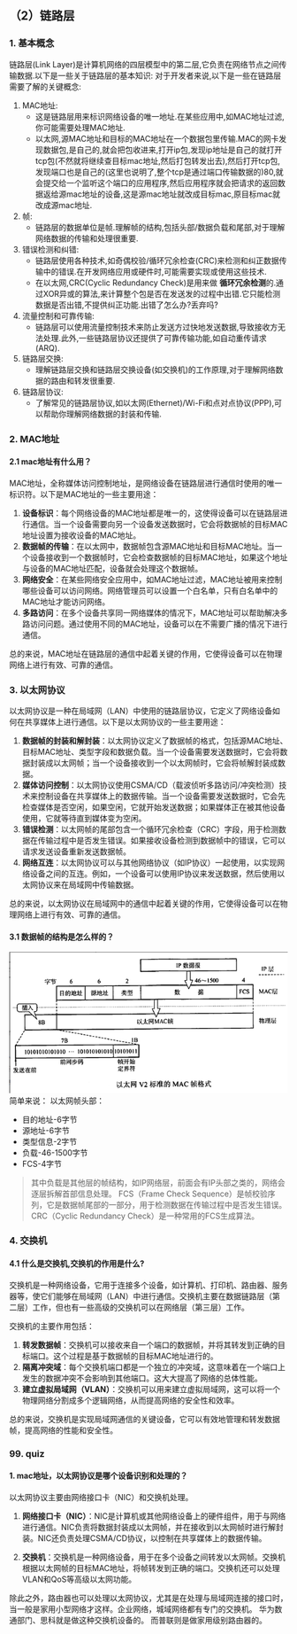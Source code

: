 ## （2）链路层

### 1. 基本概念

链路层(Link Layer)是计算机网络的四层模型中的第二层,它负责在网络节点之间传输数据.以下是一些关于链路层的基本知识:
对于开发者来说,以下是一些在链路层需要了解的关键概念:

1. MAC地址:
    - 这是链路层用来标识网络设备的唯一地址.在某些应用中,如MAC地址过滤,你可能需要处理MAC地址.
    - 以太网,源MAC地址和目标的MAC地址在一个数据包里传输.MAC的网卡发现数据包,是自己的,就会把包收进来,打开ip包,发现ip地址是自己的就打开tcp包(不然就将继续查目标mac地址,然后打包转发出去),然后打开tcp包,发现端口也是自己的(这里也说明了,整个tcp是通过端口传输数据的)80,就会提交给一个监听这个端口的应用程序,然后应用程序就会把请求的返回数据返给源mac地址的设备,这是源mac地址就改成目标mac,原目标mac就改成源mac地址.
2. 帧:
    - 链路层的数据单位是帧.理解帧的结构,包括头部/数据负载和尾部,对于理解网络数据的传输和处理很重要.
3. 错误检测和纠错:
    - 链路层使用各种技术,如奇偶校验/循环冗余检查(CRC)来检测和纠正数据传输中的错误.在开发网络应用或硬件时,可能需要实现或使用这些技术.
    - 在以太网,CRC(Cyclic Redundancy Check)是用来做 **循环冗余检测**的.通过XOR异或的算法,来计算整个包是否在发送发的过程中出错.它只能检测数据是否出错,不提供纠正功能.出错了怎么办?丢弃吗?<br>
4. 流量控制和可靠传输:
    - 链路层可以使用流量控制技术来防止发送方过快地发送数据,导致接收方无法处理.此外,一些链路层协议还提供了可靠传输功能,如自动重传请求(ARQ).
5. 链路层交换:
    - 理解链路层交换和链路层交换设备(如交换机)的工作原理,对于理解网络数据的路由和转发很重要.
6. 链路层协议:
    - 了解常见的链路层协议,如以太网(Ethernet)/Wi-Fi和点对点协议(PPP),可以帮助你理解网络数据的封装和传输.


### 2. MAC地址

#### 2.1 mac地址有什么用？
MAC地址，全称媒体访问控制地址，是网络设备在链路层进行通信时使用的唯一标识符。以下是MAC地址的一些主要用途：

   1. **设备标识**：每个网络设备的MAC地址都是唯一的，这使得设备可以在链路层进行通信。当一个设备需要向另一个设备发送数据时，它会将数据帧的目标MAC地址设置为接收设备的MAC地址。
   2. **数据帧的传输**：在以太网中，数据帧包含源MAC地址和目标MAC地址。当一个设备接收到一个数据帧时，它会检查数据帧的目标MAC地址，如果这个地址与设备的MAC地址匹配，设备就会处理这个数据帧。
   3. **网络安全**：在某些网络安全应用中，如MAC地址过滤，MAC地址被用来控制哪些设备可以访问网络。网络管理员可以设置一个白名单，只有白名单中的MAC地址才能访问网络。
   4. **多路访问**：在多个设备共享同一网络媒体的情况下，MAC地址可以帮助解决多路访问问题。通过使用不同的MAC地址，设备可以在不需要广播的情况下进行通信。

总的来说，MAC地址在链路层的通信中起着关键的作用，它使得设备可以在物理网络上进行有效、可靠的通信。

### 3. 以太网协议

以太网协议是一种在局域网（LAN）中使用的链路层协议，它定义了网络设备如何在共享媒体上进行通信。以下是以太网协议的一些主要用途：

   1. **数据帧的封装和解封装**：以太网协议定义了数据帧的格式，包括源MAC地址、目标MAC地址、类型字段和数据负载。当一个设备需要发送数据时，它会将数据封装成以太网帧；当一个设备接收到一个以太网帧时，它会将帧解封装成数据。
   2. **媒体访问控制**：以太网协议使用CSMA/CD（载波侦听多路访问/冲突检测）技术来控制设备在共享媒体上的数据传输。当一个设备需要发送数据时，它会先检查媒体是否空闲，如果空闲，它就开始发送数据；如果媒体正在被其他设备使用，它就等待直到媒体变为空闲。
   3. **错误检测**：以太网帧的尾部包含一个循环冗余检查（CRC）字段，用于检测数据在传输过程中是否发生错误。如果接收设备检测到数据帧中的错误，它可以请求发送设备重新发送数据帧。
   4. **网络互连**：以太网协议可以与其他网络协议（如IP协议）一起使用，以实现网络设备之间的互连。例如，一个设备可以使用IP协议来发送数据，然后使用以太网协议来在局域网中传输数据。

总的来说，以太网协议在局域网中的通信中起着关键的作用，它使得设备可以在物理网络上进行有效、可靠的通信。

#### 3.1 数据帧的结构是怎么样的？
![alt text](_imgs/2_链路层_image.png)
简单来说：
以太网帧头部：
* 目的地址-6字节
* 源地址-6字节
* 类型信息-2字节
* 负载-46-1500字节
* FCS-4字节

> 其中负载是其他层的帧结构，如IP网络层，前面会有IP头部之类的，网络会逐层拆解首部信息处理。
> FCS（Frame Check Sequence）是帧校验序列，它是数据帧尾部的一部分，用于检测数据在传输过程中是否发生错误。CRC（Cyclic Redundancy Check）是一种常用的FCS生成算法。


### 4. 交换机
#### 4.1 什么是交换机,交换机的作用是什么?
交换机是一种网络设备，它用于连接多个设备，如计算机、打印机、路由器、服务器等，使它们能够在局域网（LAN）中进行通信。交换机主要在数据链路层（第二层）工作，但也有一些高级的交换机可以在网络层（第三层）工作。

交换机的主要作用包括：

  1. **转发数据帧**：交换机可以接收来自一个端口的数据帧，并将其转发到正确的目标端口。这个过程是基于数据帧的目标MAC地址进行的。
  2. **隔离冲突域**：每个交换机端口都是一个独立的冲突域，这意味着在一个端口上发生的数据冲突不会影响到其他端口。这大大提高了网络的总体性能。
  3. **建立虚拟局域网（VLAN）**：交换机可以用来建立虚拟局域网，这可以将一个物理网络分割成多个逻辑网络，从而提高网络的安全性和效率。

总的来说，交换机是实现局域网通信的关键设备，它可以有效地管理和转发数据帧，提高网络的性能和安全性。


### 99. quiz

#### 1. mac地址，以太网协议是哪个设备识别和处理的？
以太网协议主要由网络接口卡（NIC）和交换机处理。

1. **网络接口卡（NIC）**：NIC是计算机或其他网络设备上的硬件组件，用于与网络进行通信。NIC负责将数据封装成以太网帧，并在接收到以太网帧时进行解封装。NIC还负责处理CSMA/CD协议，以控制在共享媒体上的数据传输。

2. **交换机**：交换机是一种网络设备，用于在多个设备之间转发以太网帧。交换机根据以太网帧的目标MAC地址，将帧转发到正确的端口。交换机还可以处理VLAN和QoS等高级以太网功能。

除此之外，路由器也可以处理以太网协议，尤其是在处理与局域网连接的接口时，当一般是家用小型网络才这样。企业网络，城域网络都有专门的交换机。
华为数通部门、思科就是做这种交换机设备的。
而普联则是做家用级别路由器的。